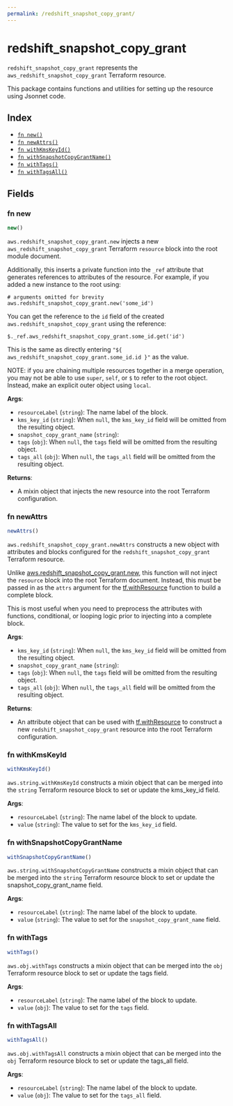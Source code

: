 ```yaml
---
permalink: /redshift_snapshot_copy_grant/
---
```


# redshift_snapshot_copy_grant

`redshift_snapshot_copy_grant` represents the `aws_redshift_snapshot_copy_grant` Terraform resource.



This package contains functions and utilities for setting up the resource using Jsonnet code.


## Index

* [`fn new()`](#fn-new)
* [`fn newAttrs()`](#fn-newattrs)
* [`fn withKmsKeyId()`](#fn-withkmskeyid)
* [`fn withSnapshotCopyGrantName()`](#fn-withsnapshotcopygrantname)
* [`fn withTags()`](#fn-withtags)
* [`fn withTagsAll()`](#fn-withtagsall)

## Fields

### fn new

```ts
new()
```


`aws.redshift_snapshot_copy_grant.new` injects a new `aws_redshift_snapshot_copy_grant` Terraform `resource`
block into the root module document.

Additionally, this inserts a private function into the `_ref` attribute that generates references to attributes of the
resource. For example, if you added a new instance to the root using:

    # arguments omitted for brevity
    aws.redshift_snapshot_copy_grant.new('some_id')

You can get the reference to the `id` field of the created `aws.redshift_snapshot_copy_grant` using the reference:

    $._ref.aws_redshift_snapshot_copy_grant.some_id.get('id')

This is the same as directly entering `"${ aws_redshift_snapshot_copy_grant.some_id.id }"` as the value.

NOTE: if you are chaining multiple resources together in a merge operation, you may not be able to use `super`, `self`,
or `$` to refer to the root object. Instead, make an explicit outer object using `local`.

**Args**:
  - `resourceLabel` (`string`): The name label of the block.
  - `kms_key_id` (`string`):  When `null`, the `kms_key_id` field will be omitted from the resulting object.
  - `snapshot_copy_grant_name` (`string`): 
  - `tags` (`obj`):  When `null`, the `tags` field will be omitted from the resulting object.
  - `tags_all` (`obj`):  When `null`, the `tags_all` field will be omitted from the resulting object.

**Returns**:
- A mixin object that injects the new resource into the root Terraform configuration.


### fn newAttrs

```ts
newAttrs()
```


`aws.redshift_snapshot_copy_grant.newAttrs` constructs a new object with attributes and blocks configured for the `redshift_snapshot_copy_grant`
Terraform resource.

Unlike [aws.redshift_snapshot_copy_grant.new](#fn-redshiftsnapshotcopygrantnew), this function will not inject the `resource`
block into the root Terraform document. Instead, this must be passed in as the `attrs` argument for the
[tf.withResource](https://github.com/tf-libsonnet/core/tree/main/docs#fn-withresource) function to build a complete block.

This is most useful when you need to preprocess the attributes with functions, conditional, or looping logic prior to
injecting into a complete block.

**Args**:
  - `kms_key_id` (`string`):  When `null`, the `kms_key_id` field will be omitted from the resulting object.
  - `snapshot_copy_grant_name` (`string`): 
  - `tags` (`obj`):  When `null`, the `tags` field will be omitted from the resulting object.
  - `tags_all` (`obj`):  When `null`, the `tags_all` field will be omitted from the resulting object.

**Returns**:
  - An attribute object that can be used with [tf.withResource](https://github.com/tf-libsonnet/core/tree/main/docs#fn-withresource) to construct a new `redshift_snapshot_copy_grant` resource into the root Terraform configuration.


### fn withKmsKeyId

```ts
withKmsKeyId()
```

`aws.string.withKmsKeyId` constructs a mixin object that can be merged into the `string`
Terraform resource block to set or update the kms_key_id field.



**Args**:
  - `resourceLabel` (`string`): The name label of the block to update.
  - `value` (`string`): The value to set for the `kms_key_id` field.


### fn withSnapshotCopyGrantName

```ts
withSnapshotCopyGrantName()
```

`aws.string.withSnapshotCopyGrantName` constructs a mixin object that can be merged into the `string`
Terraform resource block to set or update the snapshot_copy_grant_name field.



**Args**:
  - `resourceLabel` (`string`): The name label of the block to update.
  - `value` (`string`): The value to set for the `snapshot_copy_grant_name` field.


### fn withTags

```ts
withTags()
```

`aws.obj.withTags` constructs a mixin object that can be merged into the `obj`
Terraform resource block to set or update the tags field.



**Args**:
  - `resourceLabel` (`string`): The name label of the block to update.
  - `value` (`obj`): The value to set for the `tags` field.


### fn withTagsAll

```ts
withTagsAll()
```

`aws.obj.withTagsAll` constructs a mixin object that can be merged into the `obj`
Terraform resource block to set or update the tags_all field.



**Args**:
  - `resourceLabel` (`string`): The name label of the block to update.
  - `value` (`obj`): The value to set for the `tags_all` field.
